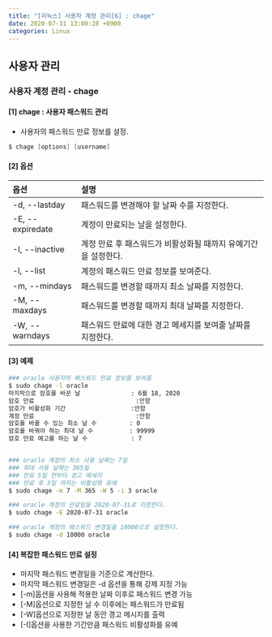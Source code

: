 ```yaml
---
title: "[리눅스] 사용자 계정 관리[6] : chage"
date: 2020-07-31 13:00:28 +0900
categories: Linux
---
```


## 사용자 관리 

### 사용자 계정 관리 - chage

#### [1] chage : 사용자 패스워드 관리
- 사용자의 패스워드 만료 정보를 설정.

```s
$ chage [options] [username]
```

#### [2] 옵션

|옵션            |설명                                |
|:--------------|:-----------------------------------|
|-d, --lastday|패스워드를 변경해야 할 날짜 수를 지정한다.|
|-E, --expiredate|계정이 만료되는 날을 설정한다.|
|-I, --inactive|계정 만료 후 패스워드가 비활성화될 때까지 유예기간을 설정한다.|
|-l, --list|계정의 패스워드 만료 정보를 보여준다.|
|-m, --mindays|패스워드를 변경할 때까지 최소 날짜를 지정한다.|
|-M, --maxdays|패스워드를 변경할 때까지 최대 날짜를 지정한다.|
|-W, --warndays|패스워드 만료에 대한 경고 메세지를 보여줄 날짜를 지정한다.|


#### [3] 예제
```bash
### oracle 사용자의 패스워드 만료 정보를 보여줌
$ sudo chage -l oracle
마지막으로 암호를 바꾼 날              : 6월 18, 2020
암호 만료                            :안함
암호가 비활성화 기간                  :안함
계정 만료                            :안함
암호를 바꿀 수 있는 최소 날 수         : 0
암호를 바꿔야 하는 최대 날 수          : 99999
암호 만료 예고를 하는 날 수            : 7


### oracle 계정의 최소 사용 날짜는 7일
### 최대 사용 날짜는 365일
### 만료 5일 전부터 경고 메세지 
### 만료 후 3일 까지는 비활성화 유예
$ sudo chage -m 7 -M 365 -W 5 -i 3 oracle

### oracle 계정의 만료일을 2020-07-31로 지정한다.
$ sudo chage -E 2020-07-31 oracle

### oracle 계정의 패스워드 변경일을 10000으로 설정한다.
$ sudo chage -d 10000 oracle
```

#### [4] 복잡한 패스워드 만료 설정
- 마지막 패스워드 변경일을 기준으로 계산한다.
- 마지막 패스워드 변경일은 -d 옵션을 통해 강제 지정 가능
- [-m]옵션을 사용해 적용한 날짜 이후로 패스워드 변경 가능
- [-M]옵션으로 지정한 날 수 이후에는 패스워드가 만료됨
- [-W]옵션으로 지정한 날 동안 경고 메시지를 출력
- [-I]옵션을 사용한 기간만큼 패스워드 비활성화를 유예
